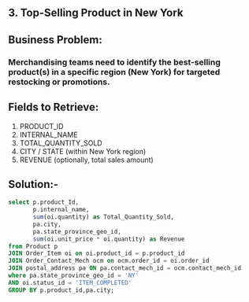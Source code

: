 ## 3. Top-Selling Product in New York
## Business Problem:
### Merchandising teams need to identify the best-selling product(s) in a specific region (New York) for targeted restocking or promotions.

## Fields to Retrieve:

1. PRODUCT_ID
2. INTERNAL_NAME
3. TOTAL_QUANTITY_SOLD
4. CITY / STATE (within New York region)
5. REVENUE (optionally, total sales amount)

## Solution:-
```sql
select p.product_Id,
       p.internal_name,
       sum(oi.quantity) as Total_Quantity_Sold,
       pa.city,
       pa.state_province_geo_id,
       sum(oi.unit_price * oi.quantity) as Revenue
from Product p 
JOIN Order_Item oi on oi.product_id = p.product_id
JOIN Order_Contact_Mech ocm on ocm.order_id = oi.order_id
JOIN postal_address pa ON pa.contact_mech_id = ocm.contact_mech_id
where pa.state_province_geo_id = 'NY' 
AND oi.status_id = 'ITEM_COMPLETED' 
GROUP BY p.product_id,pa.city;

